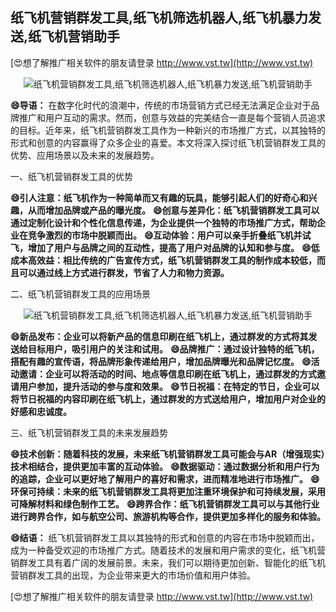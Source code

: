 ## **纸飞机营销群发工具,纸飞机筛选机器人,纸飞机暴力发送,纸飞机营销助手**

[😍想了解推广相关软件的朋友请登录 http://www.vst.tw](http://www.vst.tw)

 <center><img src="https://vst.tw/MP4/tuiguang/png/8.png" alt="纸飞机营销群发工具,纸飞机筛选机器人,纸飞机暴力发送,纸飞机营销助手"></center>

**😄导语：**
在数字化时代的浪潮中，传统的市场营销方式已经无法满足企业对于品牌推广和用户互动的需求。然而，创意与效益的完美结合一直是每个营销人员追求的目标。近年来，纸飞机营销群发工具作为一种新兴的市场推广方式，以其独特的形式和创意的内容赢得了众多企业的喜爱。本文将深入探讨纸飞机营销群发工具的优势、应用场景以及未来的发展趋势。

一、纸飞机营销群发工具的优势

**😄引人注意：纸飞机作为一种简单而又有趣的玩具，能够引起人们的好奇心和兴趣，从而增加品牌或产品的曝光度。**
**😄创意与差异化：纸飞机营销群发工具可以通过定制化设计和个性化信息传递，为企业提供一个独特的市场推广方式，帮助企业在竞争激烈的市场中脱颖而出。**
**😄互动体验：用户可以亲手折叠纸飞机并试飞，增加了用户与品牌之间的互动性，提高了用户对品牌的认知和参与度。**
**😄低成本高效益：相比传统的广告宣传方式，纸飞机营销群发工具的制作成本较低，而且可以通过线上方式进行群发，节省了人力和物力资源。**

二、纸飞机营销群发工具的应用场景

 <center><img src="https://vst.tw/MP4/tuiguang/png/7.png" alt="纸飞机营销群发工具,纸飞机筛选机器人,纸飞机暴力发送,纸飞机营销助手"></center>

**😄新品发布：企业可以将新产品的信息印刷在纸飞机上，通过群发的方式将其发送给目标用户，吸引用户的关注和试用。**
**😄品牌推广：通过设计独特的纸飞机，搭配有趣的宣传语，将品牌形象传递给用户，增加品牌曝光和品牌记忆度。**
**😄活动邀请：企业可以将活动的时间、地点等信息印刷在纸飞机上，通过群发的方式邀请用户参加，提升活动的参与度和效果。**
**😄节日祝福：在特定的节日，企业可以将节日祝福的内容印刷在纸飞机上，通过群发的方式送给用户，增加用户对企业的好感和忠诚度。**

三、纸飞机营销群发工具的未来发展趋势

**😄技术创新：随着科技的发展，未来纸飞机营销群发工具可能会与AR（增强现实）技术相结合，提供更加丰富的互动体验。**
**😄数据驱动：通过数据分析和用户行为的追踪，企业可以更好地了解用户的喜好和需求，进而精准地进行市场推广。**
**😄环保可持续：未来的纸飞机营销群发工具将更加注重环境保护和可持续发展，采用可降解材料和绿色制作工艺。**
**😄跨界合作：纸飞机营销群发工具可以与其他行业进行跨界合作，如与航空公司、旅游机构等合作，提供更加多样化的服务和体验。**

**😄结语：**
纸飞机营销群发工具以其独特的形式和创意的内容在市场中脱颖而出，成为一种备受欢迎的市场推广方式。随着技术的发展和用户需求的变化，纸飞机营销群发工具有着广阔的发展前景。未来，我们可以期待更加创新、智能化的纸飞机营销群发工具的出现，为企业带来更大的市场价值和用户体验。

[😍想了解推广相关软件的朋友请登录 http://www.vst.tw](http://www.vst.tw)



